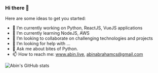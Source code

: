 ### Hi there 👋

<!--
**abinabraham/abinabraham** is a ✨ _special_ ✨ repository because its `README.md` (this file) appears on your GitHub profile.
-->

Here are some ideas to get you started:

- 🔭 I’m currently working on Python, ReactJS, VueJS applications
- 🌱 I’m currently learning NodeJS, AWS
- 👯 I’m looking to collaborate on challenging technologies and projects
- 🤔 I’m looking for help with ...
- 💬 Ask me about bites of Python.
- 📫 How to reach me: www.abin.live, abinabrahamcs@gmail.com

![Abin's GitHub stats](https://github-readme-stats.vercel.app/api?username=abinabraham&show_icons=true&theme=radical)
